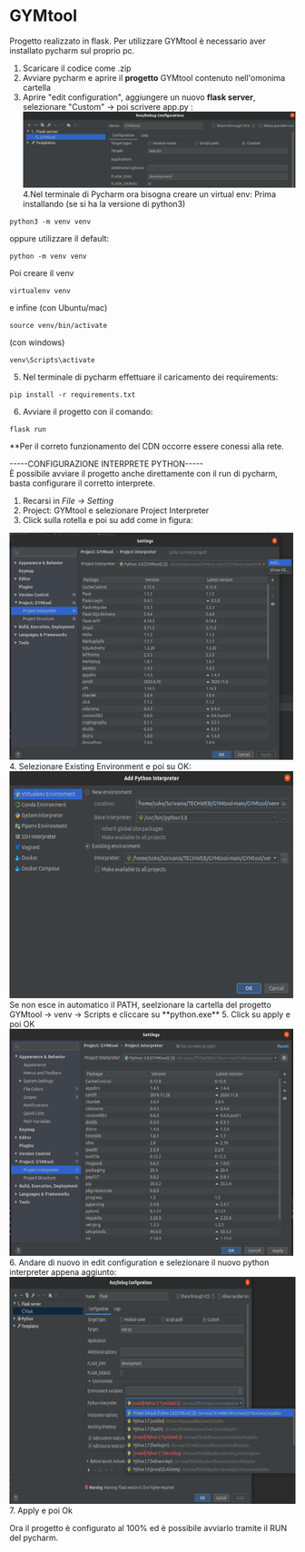 # GYMtool
Progetto realizzato in flask.
Per utilizzare GYMtool è necessario aver installato pycharm sul proprio pc.
1. Scaricare il codice come .zip 
2. Avviare pycharm e aprire il **progetto** GYMtool contenuto nell'omonima cartella
3. Aprire "edit configuration", aggiungere un nuovo **flask server**, selezionare "Custom" -> poi scrivere app.py :
![alt text](https://github.com/sergiosolmonte/GYMtool/blob/main/custom.png?raw=true)
4.Nel terminale di Pycharm ora bisogna creare un virtual env:
Prima installando (se si ha la versione di python3)
```
python3 -m venv venv
```
oppure utilizzare il default:
```
python -m venv venv
```
Poi creare il venv
```
virtualenv venv
```
e infine 
(con Ubuntu/mac)
```
source venv/bin/activate
```
(con windows)
```
venv\Scripts\activate
```
5. Nel terminale di pycharm effettuare il caricamento dei requirements:
```
pip install -r requirements.txt
```
6. Avviare il progetto con il comando:
```
flask run
```

**Per il correto funzionamento del CDN occorre essere conessi alla rete.


-----CONFIGURAZIONE INTERPRETE PYTHON----- <br>
È possibile avviare il progetto anche direttamente con il run di pycharm, basta configurare il corretto interprete.
1. Recarsi in *File -> Setting* 
2. Project: GYMtool e selezionare Project Interpreter
3. Click sulla rotella e poi su add come in figura: 
<img src="https://github.com/sergiosolmonte/GYMtool/blob/main/add.png?raw=true" width="500" height="400"/>
4. Selezionare Existing Environment e poi su OK:
<img src="https://github.com/sergiosolmonte/GYMtool/blob/main/existing.png?raw=true" width="500" height="400"/>
<br> Se non esce in automatico il PATH, seelzionare la cartella del progetto GYMtool -> venv -> Scripts e cliccare su **python.exe** 
5. Click su apply e poi OK
<img src="https://github.com/sergiosolmonte/GYMtool/blob/main/apply.png?raw=true" width="500" height="400"/>
6. Andare di nuovo in edit configuration e selezionare il nuovo python interpreter appena aggiunto:
<img src="https://github.com/sergiosolmonte/GYMtool/blob/main/new_interpreter.png?raw=true" width="600" height="400"/>
7. Apply e poi Ok

Ora il progetto è configurato al 100% ed è possibile avviarlo tramite il RUN del pycharm.

